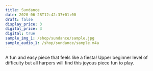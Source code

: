 ```yaml
---
title: Sundance
date: 2020-06-28T12:42:37+01:00
draft: false
display_price: 3
digital_price: 3
digital: true
sample_img_1: /shop/sundance/sample.jpg
sample_audio_1: /shop/sundance/sample.m4a
---
```


A fun and easy piece that feels like a fiesta!   Upper beginner level of difficulty but all harpers will find this joyous piece fun to play. 
